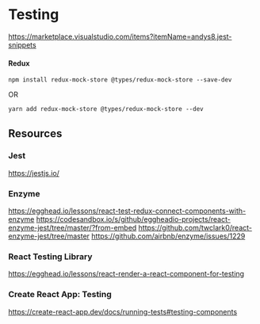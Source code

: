# Testing

https://marketplace.visualstudio.com/items?itemName=andys8.jest-snippets

#### Redux

```
npm install redux-mock-store @types/redux-mock-store --save-dev
```

OR

```
yarn add redux-mock-store @types/redux-mock-store --dev
```

## Resources

### Jest

https://jestjs.io/

### Enzyme

https://egghead.io/lessons/react-test-redux-connect-components-with-enzyme
https://codesandbox.io/s/github/eggheadio-projects/react-enzyme-jest/tree/master/?from-embed
https://github.com/twclark0/react-enzyme-jest/tree/master
https://github.com/airbnb/enzyme/issues/1229

### React Testing Library

https://egghead.io/lessons/react-render-a-react-component-for-testing

### Create React App: Testing

https://create-react-app.dev/docs/running-tests#testing-components
